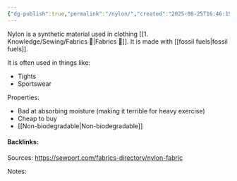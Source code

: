 ```yaml
---
{"dg-publish":true,"permalink":"/nylon/","created":"2025-08-25T16:46:15.227+10:00","updated":"2025-08-25T16:53:14.377+10:00"}
---
```


Nylon is a synthetic material used in clothing [[1. Knowledge/Sewing/Fabrics 🌱\|Fabrics 🌱]]. It is made with [[fossil fuels\|fossil fuels]].


It is often used in things like:
- Tights
- Sportswear

Properties:
- Bad at absorbing moisture (making it terrible for heavy exercise)
- Cheap to buy
- [[Non-biodegradable\|Non-biodegradable]]


#### Backlinks:
Sources:
https://sewport.com/fabrics-directory/nylon-fabric

Notes:

